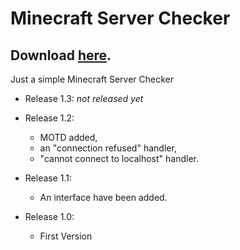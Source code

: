 # Minecraft Server Checker
## Download [here](https://github.com/OhRetro/Minecraft-Server-Checker/releases).
Just a simple Minecraft Server Checker

* Release 1.3:
_not released yet_

* Release 1.2:
  * MOTD added,
  * an "connection refused" handler,
  * "cannot connect to localhost" handler.

* Release 1.1:
  * An interface have been added.

* Release 1.0:
  * First Version
